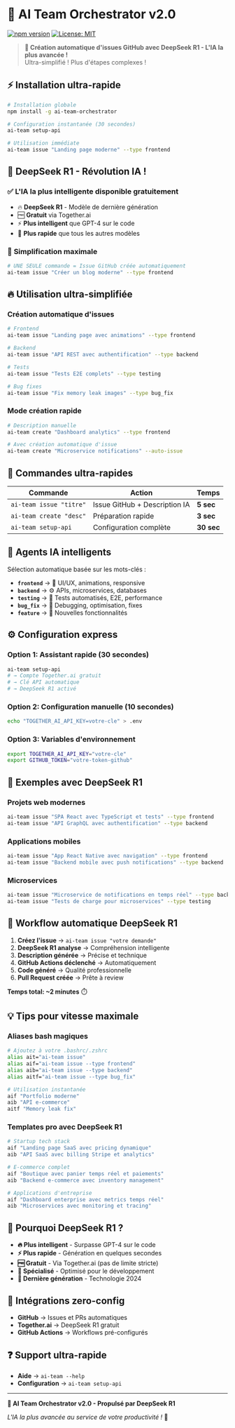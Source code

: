 # 🤖 AI Team Orchestrator v2.0

[![npm version](https://img.shields.io/npm/v/ai-team-orchestrator.svg)](https://www.npmjs.com/package/ai-team-orchestrator)
[![License: MIT](https://img.shields.io/badge/License-MIT-yellow.svg)](https://opensource.org/licenses/MIT)

> **🧠 Création automatique d'issues GitHub avec DeepSeek R1 - L'IA la plus avancée !**  
> Ultra-simplifié ! Plus d'étapes complexes !

## ⚡ Installation ultra-rapide

```bash
# Installation globale
npm install -g ai-team-orchestrator

# Configuration instantanée (30 secondes)
ai-team setup-api

# Utilisation immédiate
ai-team issue "Landing page moderne" --type frontend
```

## 🧠 **DeepSeek R1 - Révolution IA !**

### ✅ **L'IA la plus intelligente disponible gratuitement**
- 🔥 **DeepSeek R1** - Modèle de dernière génération
- 🆓 **Gratuit** via Together.ai
- ⚡ **Plus intelligent** que GPT-4 sur le code
- 🚀 **Plus rapide** que tous les autres modèles

### 🎯 **Simplification maximale**
```bash
# UNE SEULE commande = Issue GitHub créée automatiquement
ai-team issue "Créer un blog moderne" --type frontend
```

## 🔥 Utilisation ultra-simplifiée

### **Création automatique d'issues**
```bash
# Frontend
ai-team issue "Landing page avec animations" --type frontend

# Backend  
ai-team issue "API REST avec authentification" --type backend

# Tests
ai-team issue "Tests E2E complets" --type testing

# Bug fixes
ai-team issue "Fix memory leak images" --type bug_fix
```

### **Mode création rapide**
```bash
# Description manuelle
ai-team create "Dashboard analytics" --type frontend

# Avec création automatique d'issue
ai-team create "Microservice notifications" --auto-issue
```

## 🔧 Commandes ultra-rapides

| Commande | Action | Temps |
|----------|--------|-------|
| `ai-team issue "titre"` | Issue GitHub + Description IA | **5 sec** |
| `ai-team create "desc"` | Préparation rapide | **3 sec** |
| `ai-team setup-api` | Configuration complète | **30 sec** |

## 🤖 Agents IA intelligents

Sélection automatique basée sur les mots-clés :

- **`frontend`** → 🎨 UI/UX, animations, responsive
- **`backend`** → ⚙️ APIs, microservices, databases  
- **`testing`** → 🧪 Tests automatisés, E2E, performance
- **`bug_fix`** → 🐛 Debugging, optimisation, fixes
- **`feature`** → 🚀 Nouvelles fonctionnalités

## ⚙️ Configuration express

### Option 1: Assistant rapide (30 secondes)
```bash
ai-team setup-api
# → Compte Together.ai gratuit
# → Clé API automatique  
# → DeepSeek R1 activé
```

### Option 2: Configuration manuelle (10 secondes)
```bash
echo "TOGETHER_AI_API_KEY=votre-cle" > .env
```

### Option 3: Variables d'environnement
```bash
export TOGETHER_AI_API_KEY="votre-cle"
export GITHUB_TOKEN="votre-token-github"
```

## 🎯 Exemples avec DeepSeek R1

### **Projets web modernes**
```bash
ai-team issue "SPA React avec TypeScript et tests" --type frontend
ai-team issue "API GraphQL avec authentification" --type backend
```

### **Applications mobiles**
```bash
ai-team issue "App React Native avec navigation" --type frontend
ai-team issue "Backend mobile avec push notifications" --type backend
```

### **Microservices**
```bash
ai-team issue "Microservice de notifications en temps réel" --type backend
ai-team issue "Tests de charge pour microservices" --type testing
```

## 🚀 Workflow automatique DeepSeek R1

1. **Créez l'issue** → `ai-team issue "votre demande"`
2. **DeepSeek R1 analyse** → Compréhension intelligente
3. **Description générée** → Précise et technique  
4. **GitHub Actions déclenché** → Automatiquement
5. **Code généré** → Qualité professionnelle
6. **Pull Request créée** → Prête à review

**Temps total: ~2 minutes** ⏱️

## 💡 Tips pour vitesse maximale

### **Aliases bash magiques**
```bash
# Ajoutez à votre .bashrc/.zshrc
alias ait="ai-team issue"
alias aif="ai-team issue --type frontend"
alias aib="ai-team issue --type backend"
alias aitf="ai-team issue --type bug_fix"

# Utilisation instantanée
aif "Portfolio moderne"
aib "API e-commerce"  
aitf "Memory leak fix"
```

### **Templates pro avec DeepSeek R1**
```bash
# Startup tech stack
aif "Landing page SaaS avec pricing dynamique"
aib "API SaaS avec billing Stripe et analytics"

# E-commerce complet  
aif "Boutique avec panier temps réel et paiements"
aib "Backend e-commerce avec inventory management"

# Applications d'entreprise
aif "Dashboard enterprise avec metrics temps réel"
aib "Microservices avec monitoring et tracing"
```

## 🧠 Pourquoi DeepSeek R1 ?

- **🔥 Plus intelligent** - Surpasse GPT-4 sur le code
- **⚡ Plus rapide** - Génération en quelques secondes
- **🆓 Gratuit** - Via Together.ai (pas de limite stricte)
- **🎯 Spécialisé** - Optimisé pour le développement
- **🌟 Dernière génération** - Technologie 2024

## 🔗 Intégrations zero-config

- **GitHub** → Issues et PRs automatiques
- **Together.ai** → DeepSeek R1 gratuit
- **GitHub Actions** → Workflows pré-configurés

## ❓ Support ultra-rapide

- **Aide** → `ai-team --help`
- **Configuration** → `ai-team setup-api`

---

**🧠 AI Team Orchestrator v2.0 - Propulsé par DeepSeek R1**

*L'IA la plus avancée au service de votre productivité !* 🚀 